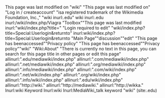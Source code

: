 This page was last modified on "wiki"
"This page was last modified on"
"Log in / createaccount"
"isa registered trademark of the Wikimedia Foundation, Inc.,"
"wiki inurl:.edu"
wiki inurl:.edu
inurl:/wiki/index.php/Viagra
"Toolbox""This page was last modified
inurl:"wiki/index.php?title="
"Login required to edit"
"wiki/index.php?title=Special:Userlogin&returnto"
inurl:wiki/index.php?title=Special:Userlogin&returnto
"Main Page""discussion""edit"
"This page has beenaccessed""Privacy policy"
"This page has beenaccessed""Privacy policy""wiki"
"Wiki:About"
"There is currently no text in this page, you can search for this page title in other pages or edit this page"
allinurl:".edu/mediawiki/index.php"
allinurl:".com/mediawiki/index.php"
allinurl:".net/mediawiki/index.php"
allinurl:".org/mediawiki/index.php"
allinurl:".info/mediawiki/index.php"
allinurl:".com/wiki/index.php"
allinurl:".net/wiki/index.php"
allinurl:".org/wiki/index.php"
allinurl:".info/wiki/index.php"
allinurl:".edu/wiki/index.php"
allinurl:"http://wiki."
allinurl:"http://mediawiki."
allinurl:"http://wikka."
Inurl:wiki
Keyword Inurl:wiki
Inurl:MediaWiki_talk
keyword "wiki" (site:.edu)